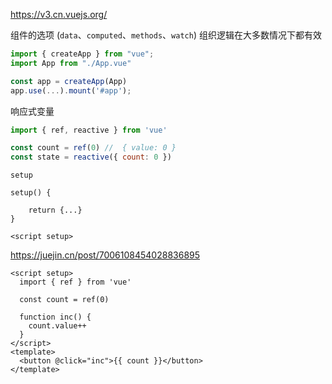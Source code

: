 https://v3.cn.vuejs.org/

组件的选项 (`data`、`computed`、`methods`、`watch`) 组织逻辑在大多数情况下都有效

```js
import { createApp } from "vue";
import App from "./App.vue"

const app = createApp(App)
app.use(...).mount('#app');
```

响应式变量

```js
import { ref, reactive } from 'vue'

const count = ref(0) //  { value: 0 }
const state = reactive({ count: 0 })
```



`setup`

```
setup() {
	
	return {...}
}

```

`<script setup>`

https://juejin.cn/post/7006108454028836895

```vue
<script setup>
  import { ref } from 'vue'

  const count = ref(0)

  function inc() {
    count.value++
  }
</script>
<template>
  <button @click="inc">{{ count }}</button>
</template>
```

